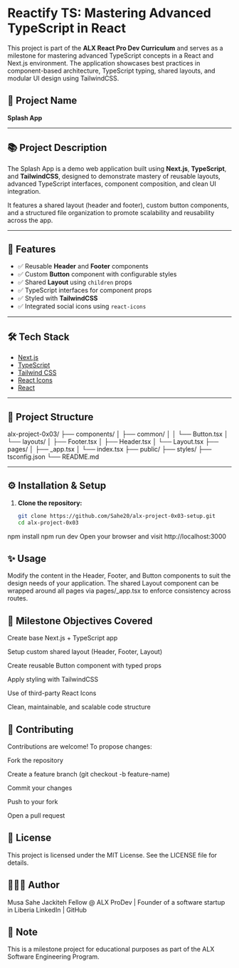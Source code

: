 # Reactify TS: Mastering Advanced TypeScript in React

This project is part of the **ALX React Pro Dev Curriculum** and serves as a milestone for mastering advanced TypeScript concepts in a React and Next.js environment. The application showcases best practices in component-based architecture, TypeScript typing, shared layouts, and modular UI design using TailwindCSS.

## 🚀 Project Name

**Splash App**

---

## 📚 Project Description

The Splash App is a demo web application built using **Next.js**, **TypeScript**, and **TailwindCSS**, designed to demonstrate mastery of reusable layouts, advanced TypeScript interfaces, component composition, and clean UI integration. 

It features a shared layout (header and footer), custom button components, and a structured file organization to promote scalability and reusability across the app.

---

## 🧩 Features

- ✅ Reusable **Header** and **Footer** components
- ✅ Custom **Button** component with configurable styles
- ✅ Shared **Layout** using `children` props
- ✅ TypeScript interfaces for component props
- ✅ Styled with **TailwindCSS**
- ✅ Integrated social icons using `react-icons`

---

## 🛠️ Tech Stack

- [Next.js](https://nextjs.org/)
- [TypeScript](https://www.typescriptlang.org/)
- [Tailwind CSS](https://tailwindcss.com/)
- [React Icons](https://react-icons.github.io/react-icons/)
- [React](https://reactjs.org/)

---

## 📁 Project Structure

alx-project-0x03/
├── components/
│ ├── common/
│ │ └── Button.tsx
│ └── layouts/
│ ├── Footer.tsx
│ ├── Header.tsx
│ └── Layout.tsx
├── pages/
│ ├── _app.tsx
│ └── index.tsx
├── public/
├── styles/
├── tsconfig.json
└── README.md


---

## ⚙️ Installation & Setup

1. **Clone the repository:**
   ```bash
   git clone https://github.com/Sahe20/alx-project-0x03-setup.git
   cd alx-project-0x03

npm install
npm run dev
Open your browser and visit http://localhost:3000

## ✨ Usage
Modify the content in the Header, Footer, and Button components to suit the design needs of your application. The shared Layout component can be wrapped around all pages via pages/_app.tsx to enforce consistency across routes.

## 📌 Milestone Objectives Covered
 Create base Next.js + TypeScript app

 Setup custom shared layout (Header, Footer, Layout)

 Create reusable Button component with typed props

 Apply styling with TailwindCSS

 Use of third-party React Icons

 Clean, maintainable, and scalable code structure

## 🤝 Contributing
Contributions are welcome! To propose changes:

Fork the repository

Create a feature branch (git checkout -b feature-name)

Commit your changes

Push to your fork

Open a pull request

## 📃 License
This project is licensed under the MIT License. See the LICENSE file for details.

## 👨🏾‍💻 Author
Musa Sahe Jackiteh
Fellow @ ALX ProDev | Founder of a software startup in Liberia
LinkedIn | GitHub

## 📌 Note
This is a milestone project for educational purposes as part of the ALX Software Engineering Program.